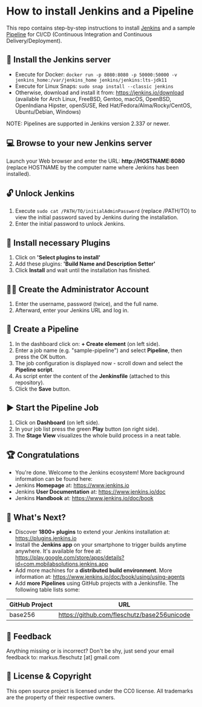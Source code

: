 How to install Jenkins and a Pipeline
=====================================

This repo contains step-by-step instructions to install [Jenkins](https://jenkins.io) and a sample [Pipeline](https://www.jenkins.io/doc/book/pipeline/) for CI/CD (Continuous Integration and Continuous Delivery/Deployment).

🔧 Install the Jenkins server
------------------------------
* Execute for Docker: `docker run -p 8080:8080 -p 50000:50000 -v jenkins_home:/var/jenkins_home jenkins/jenkins:lts-jdk11`
* Execute for Linux Snaps: `sudo snap install --classic jenkins`
* Otherwise, download and install it from: https://jenkins.io/download (available for Arch Linux, FreeBSD, Gentoo, macOS, OpenBSD, OpenIndiana Hipster, openSUSE, Red Hat/Fedora/Alma/Rocky/CentOS, Ubuntu/Debian, Windows)

NOTE: Pipelines are supported in Jenkins version 2.337 or newer.

💻 Browse to your new Jenkins server
-------------------------------------
Launch your Web browser and enter the URL: **http://HOSTNAME:8080** (replace HOSTNAME by the computer name where Jenkins has been installed).

🔓 Unlock Jenkins
-----------------
1. Execute `sudo cat /PATH/TO/initialAdminPassword` (replace /PATH/TO) to view the initial password saved by Jenkins during the installation.
2. Enter the initial password to unlock Jenkins.

📌 Install necessary Plugins
-----------------------------
1. Click on **'Select plugins to install'**
2. Add these plugins: **'Build Name and Description Setter'**
3. Click **Install** and wait until the installation has finished.

🧙‍♂️ Create the Administrator Account
------------------------------------
1. Enter the username, password (twice), and the full name.
2. Afterward, enter your Jenkins URL and log in.
     
📝 Create a Pipeline
---------------------
1. In the dashboard click on: **+ Create element** (on left side).
2. Enter a job name (e.g. "sample-pipeline") and select **Pipeline**, then press the OK button.
3. The job configuration is displayed now - scroll down and select the **Pipeline script**.
4. As script enter the content of the **Jenkinsfile** (attached to this repository).
5. Click the **Save** button.
     
▶️ Start the Pipeline Job
-------------------------
1. Click on **Dashboard** (on left side).
2. In your job list press the green **Play** button (on right side).
3. The **Stage View** visualizes the whole build process in a neat table.
  
🏆 Congratulations
-------------------
* You're done. Welcome to the Jenkins ecosystem! More background information can be found here:
* Jenkins **Homepage** at: https://www.jenkins.io
* Jenkins **User Documentation** at: https://www.jenkins.io/doc
* Jenkins **Handbook** at: https://www.jenkins.io/doc/book

🚀 What's Next?
----------------
* Discover **1800+ plugins** to extend your Jenkins installation at: https://plugins.jenkins.io
* Install the **Jenkins app** on your smartphone to trigger builds anytime anywhere. It's available for free at: https://play.google.com/store/apps/details?id=com.mobilabsolutions.jenkins.app
* Add more machines for a **distributed build environment**. More information at: https://www.jenkins.io/doc/book/using/using-agents
* Add **more Pipelines** using GitHub projects with a Jenkinsfile. The following table lists some:

| GitHub Project | URL                                         |
|----------------|---------------------------------------------|
| base256        | https://github.com/fleschutz/base256unicode |


📧 Feedback
------------
Anything missing or is incorrect? Don't be shy, just send your email feedback to: markus.fleschutz [at] gmail.com

🤝 License & Copyright
-----------------------
This open source project is licensed under the CC0 license. All trademarks are the property of their respective owners.
